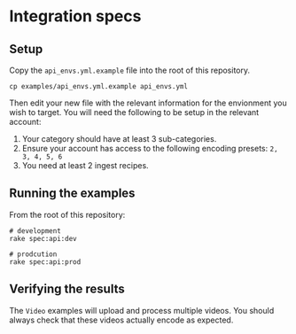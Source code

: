 # Integration specs

## Setup

Copy the `api_envs.yml.example` file into the root of this repository.

```
cp examples/api_envs.yml.example api_envs.yml
```

Then edit your new file with the relevant information for the envionment you wish to target.
You will need the following to be setup in the relevant account:

1. Your category should have at least 3 sub-categories.
2. Ensure your account has access to the following encoding presets: `2, 3, 4, 5, 6`
3. You need at least 2 ingest recipes.

## Running the examples

From the root of this repository:

```
# development
rake spec:api:dev

# prodcution
rake spec:api:prod
```

## Verifying the results

The `Video` examples will upload and process multiple videos. You should always check
that these videos actually encode as expected.
